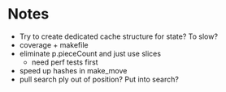 # Notes

- Try to create dedicated cache structure for state? To slow?
- coverage + makefile
- eliminate p.pieceCount and just use slices
    - need perf tests first
- speed up hashes in make_move
- pull search ply out of position? Put into search?